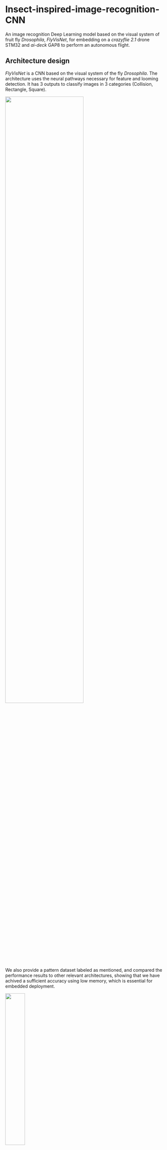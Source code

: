 # Insect-inspired-image-recognition-CNN
An image recognition Deep Learning model based on the visual system of fruit fly *Drosophila*, *FlyVisNet*, for embedding on a *crazyflie 2.1* drone STM32 and *ai-deck* GAP8 to perform an autonomous flight.

## Architecture design
*FlyVisNet* is a CNN based on the visual system of the fly *Drosophila*. The architecture uses the neural pathways necessary for feature and looming detection. It has 3 outputs to classify images in 3 categories (Collision, Rectangle, Square).

<img src="https://github.com/AngelCanelo/Insect-inspired-image-recognition-CNN/blob/main/images/FlyVisNet_diagram.png" width=70% height=70%>

We also provide a pattern dataset labeled as mentioned, and compared the performance results to other relevant architectures, showing that we have achived a sufficient accuracy using low memory, which is essential for embedded deployment.

<img src="https://github.com/AngelCanelo/Insect-inspired-image-recognition-CNN/blob/main/images/pattern_dataset_sample.png" width=35% height=35%>

| Architecture  | Top accuracy (%) | Parameters (#) | Memory (KB) |
| :---: | :---: | :---: | :---: |
| ResNet101  | 97.66  | 42,658,051 | 489,290 |
| MobileNetV2  | 96.66  | 2,261,251 | 26,450 |
| FlyVisNet  | **95.33**  | 747,665 | **8,968** |
| FlyVisNet_8bit  | **84.00**  | 747,665 | **753** |

<img src="https://github.com/AngelCanelo/Insect-inspired-image-recognition-CNN/blob/main/images/performance_comparison.png" width=40% height=40%>

For embedding *FlyVisNet* on the *ai-deck* GAP8, we have modified the *classification* example https://github.com/bitcraze/aideck-gap8-examples provided by *Bitcraze*. On the other hand, for embedding the algorithm for autonomous flight on the STM32, we have modified the app layer application *app_hello_world* of the *crazyflie* firmware https://github.com/bitcraze/crazyflie-firmware <br/>
A pre-trained quantized 8 bit model of *FlyVisNet* is provided as TFlite model file ready for embedding.

<img src="https://github.com/AngelCanelo/Insect-inspired-image-recognition-CNN/blob/main/images/End-to-end_framework.png" width=65% height=65%>

Finally, we prepared an arena with high contrast background for testing the drone. On the walls we placed a square, a rectangle, and a very big circle. According to the autonomous flight algorithm, the drone followed this sequence: take off -> go straight -> square detection -> turn left -> go straight -> rectangle detection -> turn right -> collision detection -> landing.  
In a second test the drone performed a surveillance flight according to the second algorithm. The drone followed this sequence: take off -> go straight -> rectangle detection -> go straight -> collision detection -> turn away -> go straight -> rectangle detection -> go straight -> collision detection -> turn away -> go straight -> rectangle detection -> go straight -> turn away -> landing.

<img src="https://github.com/AngelCanelo/Insect-inspired-image-recognition-CNN/blob/main/images/autonomous_flight_algorithm.png" width=50% height=50%>
<p float="left">
  <img src="https://github.com/AngelCanelo/Insect-inspired-image-recognition-CNN/blob/main/images/visually-guided.gif" />
  <img src="https://github.com/AngelCanelo/Insect-inspired-image-recognition-CNN/blob/main/images/surveillance.gif" />
</p>
https://youtu.be/Tedu2W9-55s
</p>
https://youtu.be/LNgJ-dkv7S0
</p>
---
## Deployment
The necessary components for deployment are as follow:
- Crazyflie 2.1 drone
- Crazyradio PA 2.4 GHz USB dongle
- Flow deck v2
- AI deck 1.1

<img src="https://github.com/AngelCanelo/Insect-inspired-image-recognition-CNN/blob/main/images/necessary_components.jpg" width=40% height=40%>

Instructions for deployment on *crazyflie 2.1* and *ai-deck*:
- Download *bitcraze-vm* https://github.com/bitcraze/bitcraze-vm/releases
- On the vm clone *aideck-gap8-examples*, and *crazyflie-firmware* repositories: <br/>
https://github.com/bitcraze/aideck-gap8-examples <br/>
https://github.com/bitcraze/crazyflie-firmware
- Substitute the folder *classification* in `aideck-gap8-examples/examples/ai/` by the provided by us in `deployment/classification`
- Substitute the folder *app_hello_world* in `crazyflie-firmware/examples/` by the provided by us in `deployment/app_hello_world`

- Build and flash on *ai-deck* GAP8. In folder `aideck-gap8-examples`:
```
$ docker run --rm -v ${PWD}:/module aideck-with-autotiler tools/build/make-example examples/ai/classification clean model build image
```
```
$ cfloader flash examples/ai/classification/BUILD/GAP8_V2/GCC_RISCV_FREERTOS/target.board.devices.flash.img deck-bcAI:gap8-fw -w radio://0/80/2M/E7E7E7E7E7
```
- Build and flash on *crazyflie* STM32. In folder `crazyflie-firmware/examples/app_hello_world`:
```
$ make all clean
```
```
$ cfloader flash ./build/cf2.bin stm32-fw -w radio://0/80/2M/E7E7E7E7E7
```

Folders:
- **data** folder contains the pattern dataset file with 3000 images for training and other with 300 for testing, labeled as (Collision, Rectangle, Square). It also contains the training results for each model.
- **deployment** folder contains the codes for the deployment of the *FlyVisNet* on *ai-deck* GAP8, and autonomous flight algorithm on STM32.
- **images** folder contains the images used in this readme file.
- **models** folder contains the 3 models compared in this work each with a training framework, which generates the weights .h5 file and also the quantized TFlite model. It also generates the .mat files with the results of the training performance. The file *performance_comparison.py* plots the results.
- **weights** folder contains the pre-trained weights of *FlyVisNet* as .h5, and .tflite file for the quantized version.
